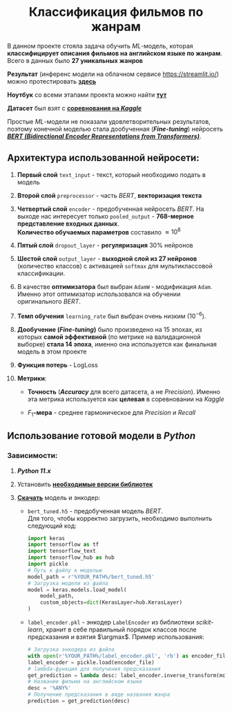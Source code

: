 # <center>Классификация фильмов по жанрам
В данном проекте стояла задача обучить *ML*-модель, которая **классифицирует описания фильмов на английском языке по жанрам**. Всего в данных было **27 уникальных жанров**

**Результат** (инференс модели на облачном сервисе https://streamlit.io/) можно протестировать [<b>здесь</b>](https://movie-genre-classification-screameer.streamlit.app/)

**Ноутбук** со всеми этапами проекта можно найти [<b>тут</b>](./notebook/Movie%20genre%20classification.ipynb)

**Датасет** был взят с [<b>соревнования на <i>Kaggle</i></b>](https://www.kaggle.com/competitions/sf-dl-movie-genre-classification)

Простые *ML*-модели не показали удовлетворительных результатов, поэтому конечной моделью стала дообученная (<b><i>Fine-tuning</i></b>) нейросеть *[<b>BERT (Bidirectional Encoder Representations from Transformers)</b>](https://www.kaggle.com/models/tensorflow/bert)*.

## Архитектура использованной нейросети:
1. **Первый слой** `text_input` - текст, который необходимо подать в модель

2. **Второй слой** `preprocessor` - часть *BERT*, **векторизация текста**

3. **Четвертый слой** `encoder` - предобученная нейросеть *BERT*. На выходе нас интересует только `pooled_output` - **768-мерное представление входных данных**.  
    **Количество обучаемых параметров** составило $\approx 10^8$

4. **Пятый слой** `dropout_layer` - **регуляризация** 30% нейронов

5. **Шестой слой** `output_layer` - **выходной слой из 27 нейронов** (количество классов) с активацией `softmax` для мультиклассовой классификации.

6. В качестве **оптимизатора** был выбран `AdamW` - модификация `Adam`. Именно этот оптимизатор использовался на обучении оригинального *BERT*. 

7. **Темп обучения** `learning_rate` был выбран очень низким ($10^{-6}$). 

8. <b>Дообучение (*Fine-tuning*)</b> было произведено на 15 эпохах, из которых **самой эффективной** (по метрике на валидационной выборке) **стала 14 эпоха**, именно она используется как финальная модель в этом проекте
9. **Функция потерь** - $\text{LogLoss}$
10. **Метрики**:
    * **Точность** (<b><i>Accuracy</i></b> для всего датасета, а не *Precision*). Именно эта метрика используется как **целевая** в соревновании на *Kaggle*

    * $F_1$<b>-мера</b> - среднее гармоническое для *Precision* и *Recall*

## Использование готовой модели в *Python*
### Зависимости:
1. <b><i>Python 11.x</i></b>

2. Установить [<b>необходимые версии библиотек</b>](./requirements.txt)

3. [<b>Скачать</b>](https://drive.google.com/drive/folders/1qpWe3tq9HEpmBQK4-ke-86xlICm9wd30?usp=drive_link) модель и энкодер:

    * `bert_tuned.h5` - предобученная модель *BERT*.  
        Для того, чтобы корректно загрузить, необходимо выполнить следующий код:
        ```py
        import keras
        import tensorflow as tf
        import tensorflow_text
        import tensorflow_hub as hub
        import pickle
        # Путь к файлу к моделью
        model_path = r'%YOUR_PATH%/bert_tuned.h5'
        # Загрузка модели из файла
        model = keras.models.load_model(
            model_path, 
            custom_objects=dict(KerasLayer=hub.KerasLayer)
        )
        ```

    * `label_encoder.pkl` - энкодер `LabelEncoder` из библиотеки *scikit-learn*, хранит в себе правильный порядок классов после предсказания и взятия $\argmax$. Пример использования:  
        ```py
        # Загрузка энкодера из файла
        with open(r'%YOUR_PATH%/label_encoder.pkl', 'rb') as encoder_file:
        label_encoder = pickle.load(encoder_file)
        # lambda-функция для получения предсказания
        get_prediction = lambda desc: label_encoder.inverse_transform(model.predict([desc], verbose=0).argmax(axis=1))[0]
        # Название фильма на английском языке
        desc = '%ANY%'
        # Получение предсказания в виде названия жанра
        prediction = get_prediction(desc)
        ```